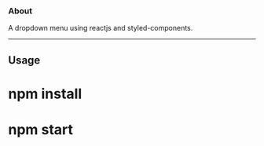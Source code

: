 ### About

A dropdown menu using reactjs and styled-components.

<hr/>

## Usage

# npm install

# npm start
